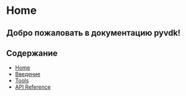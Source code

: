 # Home

## Добро пожаловать в документацию pyvdk!

## Содержание
* [Home](index.md)
* [Введение](intro.md)
* [Tools](tools.md)
* [API Reference](api_reference.md)